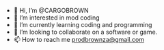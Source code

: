 - 👋 Hi, I’m @CARGOBROWN
- 👀 I’m interested in mod coding
- 🌱 I’m currently learning coding and programming
- 💞️ I’m looking to collaborate on a software or game.
- 📫 How to reach me prodbrownza@gmail.com

<!---
CARGOBROWN/CARGOBROWN is a ✨ special ✨ repository because its `README.md` (this file) appears on your GitHub profile.
You can click the Preview link to take a look at your changes.
--->
